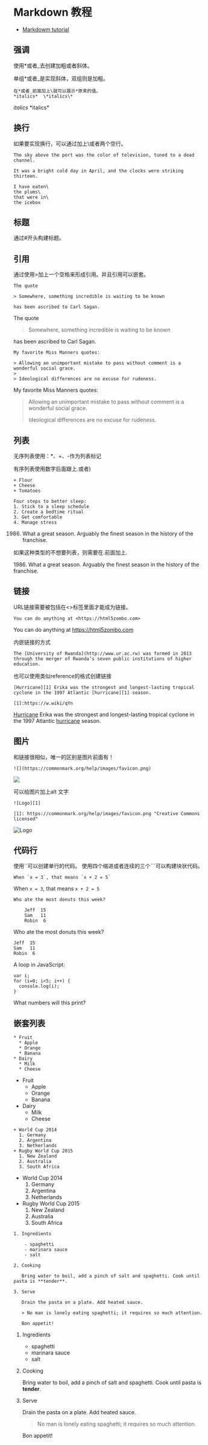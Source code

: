 # Markdown 教程

- [Markdowm tutorial](https://commonmark.org/help/)
## 强调
使用*或者_去创建加粗或者斜体。

单组*或者_是实现斜体，双组则是加粗。

```
在*或者_前面加上\就可以展示*原来的值。
*italics*  \*italics\*
```

*italics*  \*italics\*


## 换行
如果要实现换行，可以通过加上\或者两个空行。

```
The sky above the port was the color of television, tuned to a dead channel.

It was a bright cold day in April, and the clocks were striking thirteen.
```

```
I have eaten\
the plums\
that were in\
the icebox
```

## 标题
通过#开头构建标题。

## 引用
通过使用>加上一个空格来形成引用。并且引用可以嵌套。
```
The quote

> Somewhere, something incredible is waiting to be known

has been ascribed to Carl Sagan.
```

The quote

> Somewhere, something incredible is waiting to be known

has been ascribed to Carl Sagan.

```
My favorite Miss Manners quotes:

> Allowing an unimportant mistake to pass without comment is a wonderful social grace.
>
> Ideological differences are no excuse for rudeness.
```
My favorite Miss Manners quotes:

> Allowing an unimportant mistake to pass without comment is a wonderful social grace.
>
> Ideological differences are no excuse for rudeness.


## 列表
无序列表使用：*、+、-作为列表标记

有序列表使用数字后面跟上.或者)

```
+ Flour
+ Cheese
+ Tomatoes
```

```
Four steps to better sleep:
1. Stick to a sleep schedule
2. Create a bedtime ritual
3. Get comfortable
4. Manage stress
```

1986. What a great season. Arguably the finest season in the history of the franchise.

如果这种类型的不想要列表，则需要在.前面加上\.



1986\. What a great season. Arguably the finest season in the history of the franchise.

## 链接
URL链接需要被包括在<>标签里面才能成为链接。
```
You can do anything at <https://html5zombo.com>
```
You can do anything at <https://html5zombo.com>

内嵌链接的方式
```
The [University of Rwanda](http://www.ur.ac.rw) was formed in 2013 through the merger of Rwanda’s seven public institutions of higher education.
```
也可以使用类似reference的格式创建链接

```
[Hurricane][1] Erika was the strongest and longest-lasting tropical cyclone in the 1997 Atlantic [hurricane][1] season.

[1]:https://w.wiki/qYn
```
[Hurricane][1] Erika was the strongest and longest-lasting tropical cyclone in the 1997 Atlantic [hurricane][1] season.

[1]:https://w.wiki/qYn

## 图片
和链接很相似，唯一的区别是图片前面有！

```
![](https://commonmark.org/help/images/favicon.png)
```
![](https://commonmark.org/help/images/favicon.png)


可以给图片加上alt 文字
```
![Logo][1]

[1]: https://commonmark.org/help/images/favicon.png "Creative Commons licensed"
```
![Logo][1]

[1]: https://commonmark.org/help/images/favicon.png "Creative Commons licensed"

## 代码行
使用``可以创建单行的代码。
使用四个缩进或者连续的三个```可以构建块状代码。

```
When `x = 3`, that means `x + 2 = 5`
```
When `x = 3`, that means `x + 2 = 5`

```
Who ate the most donuts this week?

    Jeff  15
    Sam   11
    Robin  6
```

Who ate the most donuts this week?

    Jeff  15
    Sam   11
    Robin  6

A loop in JavaScript:
```
var i;
for (i=0; i<5; i++) {
  console.log(i);
}
```
What numbers will this print?

## 嵌套列表

```
* Fruit
  * Apple
  * Orange
  * Banana
* Dairy
  * Milk
  * Cheese
```
* Fruit
  * Apple
  * Orange
  * Banana
* Dairy
  * Milk
  * Cheese

```
+ World Cup 2014
  1. Germany
  2. Argentina
  3. Netherlands
+ Rugby World Cup 2015
  1. New Zealand
  2. Australia
  3. South Africa
```
+ World Cup 2014
  1. Germany
  2. Argentina
  3. Netherlands
+ Rugby World Cup 2015
  1. New Zealand
  2. Australia
  3. South Africa

```
1. Ingredients

    - spaghetti
    - marinara sauce
    - salt

2. Cooking

   Bring water to boil, add a pinch of salt and spaghetti. Cook until pasta is **tender**.

3. Serve

   Drain the pasta on a plate. Add heated sauce. 

   > No man is lonely eating spaghetti; it requires so much attention.

   Bon appetit!
```
1. Ingredients

    - spaghetti
    - marinara sauce
    - salt

2. Cooking

   Bring water to boil, add a pinch of salt and spaghetti. Cook until pasta is **tender**.

3. Serve

   Drain the pasta on a plate. Add heated sauce. 

   > No man is lonely eating spaghetti; it requires so much attention.

   Bon appetit!